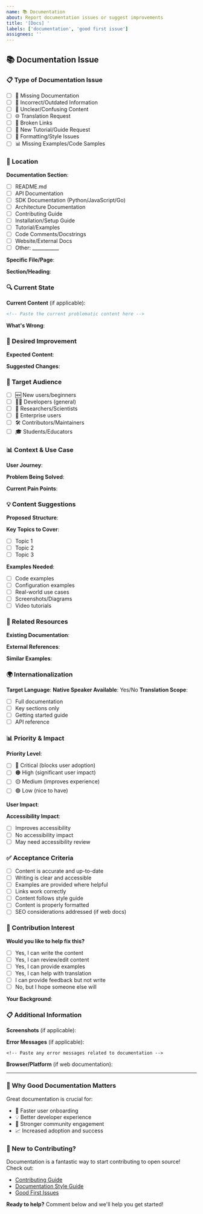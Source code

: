 ```yaml
---
name: 📚 Documentation
about: Report documentation issues or suggest improvements
title: '[Docs] '
labels: ['documentation', 'good first issue']
assignees: ''
---
```


## 📚 Documentation Issue

### 📋 Type of Documentation Issue
<!-- Select the type of documentation issue -->
- [ ] 📝 Missing Documentation
- [ ] 🔧 Incorrect/Outdated Information
- [ ] 🎯 Unclear/Confusing Content
- [ ] 🌐 Translation Request
- [ ] 🔗 Broken Links
- [ ] 📖 New Tutorial/Guide Request
- [ ] 🎨 Formatting/Style Issues
- [ ] 📊 Missing Examples/Code Samples

### 📍 Location
<!-- Where is the documentation issue? -->

**Documentation Section**:
- [ ] README.md
- [ ] API Documentation
- [ ] SDK Documentation (Python/JavaScript/Go)
- [ ] Architecture Documentation
- [ ] Contributing Guide
- [ ] Installation/Setup Guide
- [ ] Tutorial/Examples
- [ ] Code Comments/Docstrings
- [ ] Website/External Docs
- [ ] Other: ___________

**Specific File/Page**: 
<!-- Provide the exact file path or URL -->

**Section/Heading**: 
<!-- Which section specifically? -->

### 🔍 Current State
<!-- What currently exists (or doesn't exist)? -->

**Current Content** (if applicable):
```markdown
<!-- Paste the current problematic content here -->
```

**What's Wrong**:
<!-- Describe the specific issue -->

### 🎯 Desired Improvement

**Expected Content**:
<!-- What should the documentation say instead? -->

**Suggested Changes**:
<!-- Provide specific suggestions for improvement -->

### 👥 Target Audience
<!-- Who is this documentation for? -->
- [ ] 🆕 New users/beginners
- [ ] 👨‍💻 Developers (general)
- [ ] 🔬 Researchers/Scientists
- [ ] 🏢 Enterprise users
- [ ] 🛠️ Contributors/Maintainers
- [ ] 🎓 Students/Educators

### 📊 Context & Use Case

**User Journey**:
<!-- When/why would someone need this documentation? -->

**Problem Being Solved**:
<!-- What problem does this documentation help solve? -->

**Current Pain Points**:
<!-- What difficulties do users face without this documentation? -->

### 💡 Content Suggestions

**Proposed Structure**:
<!-- How should the content be organized? -->

**Key Topics to Cover**:
- [ ] Topic 1
- [ ] Topic 2
- [ ] Topic 3

**Examples Needed**:
- [ ] Code examples
- [ ] Configuration examples
- [ ] Real-world use cases
- [ ] Screenshots/Diagrams
- [ ] Video tutorials

### 🔗 Related Resources

**Existing Documentation**:
<!-- Link to related documentation that exists -->

**External References**:
<!-- Any external resources that could help -->

**Similar Examples**:
<!-- Examples from other projects that do this well -->

### 🌍 Internationalization
<!-- For translation requests -->

**Target Language**: 
**Native Speaker Available**: Yes/No
**Translation Scope**: 
- [ ] Full documentation
- [ ] Key sections only
- [ ] Getting started guide
- [ ] API reference

### 📊 Priority & Impact

**Priority Level**:
- [ ] 🔴 Critical (blocks user adoption)
- [ ] 🟠 High (significant user impact)
- [ ] 🟡 Medium (improves experience)
- [ ] 🟢 Low (nice to have)

**User Impact**:
<!-- How many users would benefit? What's the impact? -->

**Accessibility Impact**:
- [ ] Improves accessibility
- [ ] No accessibility impact
- [ ] May need accessibility review

### ✅ Acceptance Criteria
<!-- How will we know this issue is resolved? -->

- [ ] Content is accurate and up-to-date
- [ ] Writing is clear and accessible
- [ ] Examples are provided where helpful
- [ ] Links work correctly
- [ ] Content follows style guide
- [ ] Content is properly formatted
- [ ] SEO considerations addressed (if web docs)

### 🤝 Contribution Interest

**Would you like to help fix this?**
- [ ] Yes, I can write the content
- [ ] Yes, I can review/edit content
- [ ] Yes, I can provide examples
- [ ] Yes, I can help with translation
- [ ] I can provide feedback but not write
- [ ] No, but I hope someone else will

**Your Background**:
<!-- What's your experience with this topic? -->

### 📋 Additional Information

**Screenshots** (if applicable):
<!-- Add screenshots to illustrate the issue -->

**Error Messages** (if applicable):
```
<!-- Paste any error messages related to documentation -->
```

**Browser/Platform** (if web documentation):
<!-- Which browser/platform are you using? -->

---

### 🌟 Why Good Documentation Matters
Great documentation is crucial for:
- 🚀 Faster user onboarding
- 💡 Better developer experience  
- 🤝 Stronger community engagement
- 📈 Increased adoption and success

### 👋 New to Contributing?
Documentation is a fantastic way to start contributing to open source! Check out:
- [Contributing Guide](../../CONTRIBUTING.md)
- [Documentation Style Guide](../../docs/STYLE_GUIDE.md)
- [Good First Issues](../../labels/good%20first%20issue)

**Ready to help?** Comment below and we'll help you get started!
